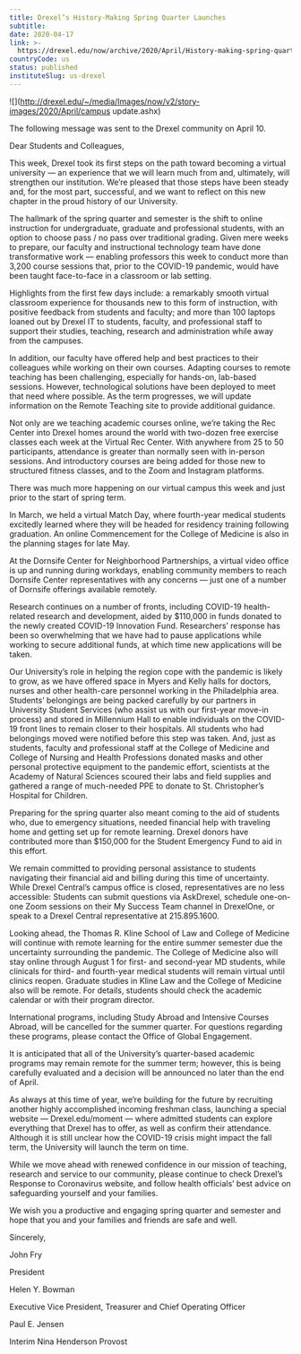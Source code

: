 ```yaml
---
title: Drexel’s History-Making Spring Quarter Launches
subtitle: 
date: 2020-04-17
link: >-
  https://drexel.edu/now/archive/2020/April/History-making-spring-quarter-launches/
countryCode: us
status: published
instituteSlug: us-drexel
---
```

![](http://drexel.edu/~/media/Images/now/v2/story-images/2020/April/campus update.ashx)

The following message was sent to the Drexel community on April 10.

Dear Students and Colleagues,

This week, Drexel took its first steps on the path toward becoming a virtual university — an experience that we will learn much from and, ultimately, will strengthen our institution. We’re pleased that those steps have been steady and, for the most part, successful, and we want to reflect on this new chapter in the proud history of our University.

The hallmark of the spring quarter and semester is the shift to online instruction for undergraduate, graduate and professional students, with an option to choose pass / no pass over traditional grading. Given mere weeks to prepare, our faculty and instructional technology team have done transformative work — enabling professors this week to conduct more than 3,200 course sessions that, prior to the COVID-19 pandemic, would have been taught face-to-face in a classroom or lab setting.

Highlights from the first few days include: a remarkably smooth virtual classroom experience for thousands new to this form of instruction, with positive feedback from students and faculty; and more than 100 laptops loaned out by Drexel IT to students, faculty, and professional staff to support their studies, teaching, research and administration while away from the campuses.

In addition, our faculty have offered help and best practices to their colleagues while working on their own courses. Adapting courses to remote teaching has been challenging, especially for hands-on, lab-based sessions. However, technological solutions have been deployed to meet that need where possible. As the term progresses, we will update information on the Remote Teaching site to provide additional guidance.

Not only are we teaching academic courses online, we’re taking the Rec Center into Drexel homes around the world with two-dozen free exercise classes each week at the Virtual Rec Center. With anywhere from 25 to 50 participants, attendance is greater than normally seen with in-person sessions. And introductory courses are being added for those new to structured fitness classes, and to the Zoom and Instagram platforms.

There was much more happening on our virtual campus this week and just prior to the start of spring term.

In March, we held a virtual Match Day, where fourth-year medical students excitedly learned where they will be headed for residency training following graduation. An online Commencement for the College of Medicine is also in the planning stages for late May.

At the Dornsife Center for Neighborhood Partnerships, a virtual video office is up and running during workdays, enabling community members to reach Dornsife Center representatives with any concerns — just one of a number of Dornsife offerings available remotely.

Research continues on a number of fronts, including COVID-19 health-related research and development, aided by $110,000 in funds donated to the newly created COVID-19 Innovation Fund. Researchers’ response has been so overwhelming that we have had to pause applications while working to secure additional funds, at which time new applications will be taken.

Our University’s role in helping the region cope with the pandemic is likely to grow, as we have offered space in Myers and Kelly halls for doctors, nurses and other health-care personnel working in the Philadelphia area. Students’ belongings are being packed carefully by our partners in University Student Services (who assist us with our first-year move-in process) and stored in Millennium Hall to enable individuals on the COVID-19 front lines to remain closer to their hospitals. All students who had belongings moved were notified before this step was taken. And, just as students, faculty and professional staff at the College of Medicine and College of Nursing and Health Professions donated masks and other personal protective equipment to the pandemic effort, scientists at the Academy of Natural Sciences scoured their labs and field supplies and gathered a range of much-needed PPE to donate to St. Christopher’s Hospital for Children.

Preparing for the spring quarter also meant coming to the aid of students who, due to emergency situations, needed financial help with traveling home and getting set up for remote learning. Drexel donors have contributed more than $150,000 for the Student Emergency Fund to aid in this effort.

We remain committed to providing personal assistance to students navigating their financial aid and billing during this time of uncertainty. While Drexel Central’s campus office is closed, representatives are no less accessible: Students can submit questions via AskDrexel, schedule one-on-one Zoom sessions on their My Success Team channel in DrexelOne, or speak to a Drexel Central representative at 215.895.1600.

Looking ahead, the Thomas R. Kline School of Law and College of Medicine will continue with remote learning for the entire summer semester due the uncertainty surrounding the pandemic. The College of Medicine also will stay online through August 1 for first- and second-year MD students, while clinicals for third- and fourth-year medical students will remain virtual until clinics reopen. Graduate studies in Kline Law and the College of Medicine also will be remote. For details, students should check the academic calendar or with their program director.

International programs, including Study Abroad and Intensive Courses Abroad, will be cancelled for the summer quarter. For questions regarding these programs, please contact the Office of Global Engagement.

It is anticipated that all of the University’s quarter-based academic programs may remain remote for the summer term; however, this is being carefully evaluated and a decision will be announced no later than the end of April.

As always at this time of year, we’re building for the future by recruiting another highly accomplished incoming freshman class, launching a special website — Drexel.edu/moment — where admitted students can explore everything that Drexel has to offer, as well as confirm their attendance. Although it is still unclear how the COVID-19 crisis might impact the fall term, the University will launch the term on time.

While we move ahead with renewed confidence in our mission of teaching, research and service to our community, please continue to check Drexel’s Response to Coronavirus website, and follow health officials’ best advice on safeguarding yourself and your families.

We wish you a productive and engaging spring quarter and semester and hope that you and your families and friends are safe and well.

Sincerely,

John Fry

President

Helen Y. Bowman

Executive Vice President, Treasurer and Chief Operating Officer

Paul E. Jensen

Interim Nina Henderson Provost